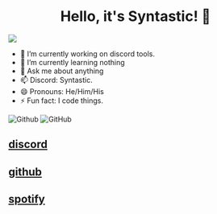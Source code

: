 
<h1 align="center">Hello, it's Syntastic! 👋</h1>

![](https://komarev.com/ghpvc/?username=syntast1c&color=lightgrey)
- 🔭 I’m currently working on discord tools.
- 🌱 I’m currently learning nothing
- 💬 Ask me about anything
- 📫 Discord: Syntastic.
- 😄 Pronouns: He/Him/His
- ⚡ Fun fact: I code things.

<img src="https://github-readme-stats.vercel.app/api/top-langs/?username=kritika-pattalam&layout=compact" alt="Github"> <img src="https://github-readme-stats.vercel.app/api?username=syntast1c&show_icons=true&theme=gotham" alt="GitHub">
  <h2 onclick="window.location.href='https://discord.com/users/1058866075095289906';"><u>discord</u></h2>
  <h2 onclick="window.location.href='https://github.com/syntast1c';"><u>github</u></h2> 
  <h2 onclick="window.location.href='https://open.spotify.com/user/31htsy2spvyfjldjyzrlemwvgso4';"><u>spotify</u></h2> 
